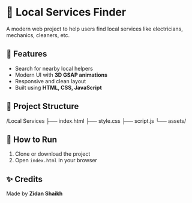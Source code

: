 # 🔧 Local Services Finder

A modern web project to help users find local services like electricians, mechanics, cleaners, etc.

## 🌟 Features

- Search for nearby local helpers
- Modern UI with **3D GSAP animations**
- Responsive and clean layout
- Built using **HTML, CSS, JavaScript**

## 📁 Project Structure

/Local Services
├── index.html
├── style.css
├── script.js
└── assets/

## 🚀 How to Run

1. Clone or download the project
2. Open `index.html` in your browser
   
## ✨ Credits

Made by **Zidan Shaikh**
